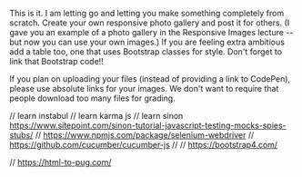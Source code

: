 This is it. I am letting go and letting you make something completely from scratch. Create your own responsive photo gallery and post it for others. (I gave you an example of a photo gallery in the Responsive Images lecture -- but now you can use your own images.) If you are feeling extra ambitious add a table too, one that uses Bootstrap classes for style. Don't forget to link that Bootstrap code!!

If you plan on uploading your files (instead of providing a link to CodePen), please use absolute links for your images. We don't want to require that people download too many files for grading.

// learn instabul
// learn karma js
// learn sinon https://www.sitepoint.com/sinon-tutorial-javascript-testing-mocks-spies-stubs/
// https://www.npmjs.com/package/selenium-webdriver
// https://github.com/cucumber/cucumber-js
// 
// https://bootstrap4.com/

// https://html-to-pug.com/